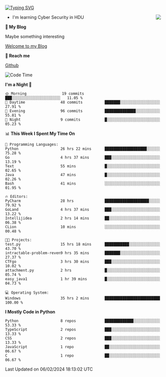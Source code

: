 [![Typing SVG](https://readme-typing-svg.herokuapp.com?font=Fira+Code&pause=1000&random=false&width=450&height=60&lines=Hello+%F0%9F%91%8B%F0%9F%8F%BB;I'm+JBNRZ)](https://git.io/typing-svg)

<a href="#">
  <img align="right" src="https://github-readme-stats.vercel.app/api?username=JBNRZ&show_icons=true&bg_color=15,f2f7fd,E0EAFC" />
</a>

- I'm learning Cyber Security in HDU

 **🌱 My Blog**

Maybe something interesting

[Welcome to my Blog](https://jbnrz.com.cn/)

 **💬 Reach me** 

[Github](https://github.com/JBNRZ)


<!--START_SECTION:waka-->
![Code Time](http://img.shields.io/badge/Code%20Time-313%20hrs%2044%20mins-blue)

**I'm a Night 🦉** 

```text
🌞 Morning                19 commits          ███░░░░░░░░░░░░░░░░░░░░░░   11.05 % 
🌆 Daytime                48 commits          ███████░░░░░░░░░░░░░░░░░░   27.91 % 
🌃 Evening                96 commits          ██████████████░░░░░░░░░░░   55.81 % 
🌙 Night                  9 commits           █░░░░░░░░░░░░░░░░░░░░░░░░   05.23 % 
```


📊 **This Week I Spent My Time On** 

```text
💬 Programming Languages: 
Python                   26 hrs 22 mins      ███████████████████░░░░░░   75.28 % 
Go                       4 hrs 37 mins       ███░░░░░░░░░░░░░░░░░░░░░░   13.19 % 
Text                     55 mins             █░░░░░░░░░░░░░░░░░░░░░░░░   02.65 % 
Java                     47 mins             █░░░░░░░░░░░░░░░░░░░░░░░░   02.26 % 
Bash                     41 mins             ░░░░░░░░░░░░░░░░░░░░░░░░░   01.95 % 

🔥 Editors: 
PyCharm                  28 hrs              ████████████████████░░░░░   79.92 % 
GoLand                   4 hrs 37 mins       ███░░░░░░░░░░░░░░░░░░░░░░   13.22 % 
Intellijidea             2 hrs 14 mins       ██░░░░░░░░░░░░░░░░░░░░░░░   06.38 % 
CLion                    10 mins             ░░░░░░░░░░░░░░░░░░░░░░░░░   00.48 % 

🐱‍💻 Projects: 
test.py                  15 hrs 18 mins      ███████████░░░░░░░░░░░░░░   43.70 % 
intractable-problem-reven9 hrs 35 mins       ███████░░░░░░░░░░░░░░░░░░   27.37 % 
CTFgo                    3 hrs 30 mins       ███░░░░░░░░░░░░░░░░░░░░░░   10.02 % 
attachment.py            2 hrs               █░░░░░░░░░░░░░░░░░░░░░░░░   05.74 % 
easy_java1               1 hr 39 mins        █░░░░░░░░░░░░░░░░░░░░░░░░   04.73 % 

💻 Operating System: 
Windows                  35 hrs 2 mins       █████████████████████████   100.00 % 
```

**I Mostly Code in Python** 

```text
Python                   8 repos             █████████████░░░░░░░░░░░░   53.33 % 
TypeScript               2 repos             ███░░░░░░░░░░░░░░░░░░░░░░   13.33 % 
CSS                      2 repos             ███░░░░░░░░░░░░░░░░░░░░░░   13.33 % 
JavaScript               1 repo              ██░░░░░░░░░░░░░░░░░░░░░░░   06.67 % 
C                        1 repo              ██░░░░░░░░░░░░░░░░░░░░░░░   06.67 % 
```




 Last Updated on 06/02/2024 18:13:02 UTC
<!--END_SECTION:waka-->
